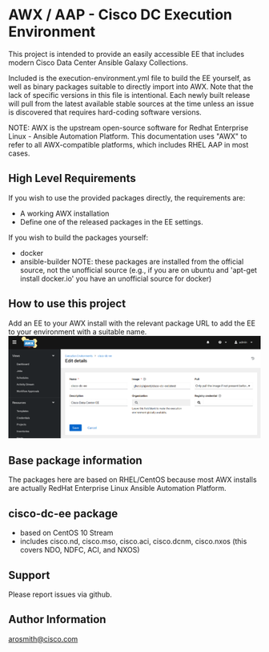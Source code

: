 AWX / AAP - Cisco DC Execution Environment
=========
This project is intended to provide an easily accessible EE that includes modern Cisco Data Center Ansible Galaxy Collections.

Included is the execution-environment.yml file to build the EE yourself, as well as binary packages suitable to directly import into AWX.  Note that the lack of specific versions in this file is intentional.  Each newly built release will pull from the latest available stable sources at the time unless an issue is discovered that requires hard-coding software versions.

NOTE: AWX is the upstream open-source software for Redhat Enterprise Linux - Ansible Automation Platform.  This documentation uses "AWX" to refer to all AWX-compatible platforms, which includes RHEL AAP in most cases.

High Level Requirements
------------
If you wish to use the provided packages directly, the requirements are:
- A working AWX installation
- Define one of the released packages in the EE settings.

If you wish to build the packages yourself:
- docker
- ansible-builder
NOTE: these packages are installed from the official source, not the unofficial source (e.g., if you are on ubuntu and 'apt-get install docker.io' you have an unofficial source for docker)

How to use this project
--------------
Add an EE to your AWX install with the relevant package URL to add the EE to your environment with a suitable name.
![awx-ee-definition-screenshot](assets/awx-ee-definition-screenshot.png?raw=true)

Base package information
------------
The packages here are based on RHEL/CentOS because most AWX installs are actually RedHat Enterprise Linux Ansible Automation Platform.

cisco-dc-ee package
----------------
- based on CentOS 10 Stream
- includes cisco.nd, cisco.mso, cisco.aci, cisco.dcnm, cisco.nxos (this covers NDO, NDFC, ACI, and NXOS)

Support
------------
Please report issues via github.

Author Information
------------------
arosmith@cisco.com
